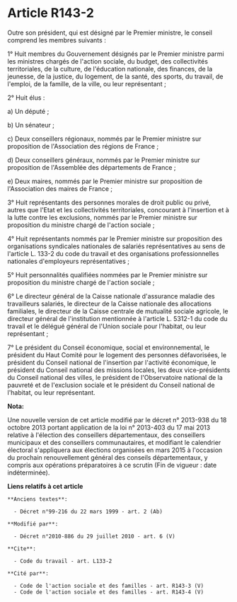 # Article R143-2

Outre son président, qui est désigné par le Premier ministre, le conseil comprend les membres suivants : 

1° Huit membres du Gouvernement désignés par le Premier ministre parmi les ministres chargés de l'action sociale, du budget,
des collectivités territoriales, de la culture, de l'éducation nationale, des finances, de la jeunesse, de la justice, du
logement, de la santé, des sports, du travail, de l'emploi, de la famille, de la ville, ou leur représentant ; 

2° Huit élus : 

a) Un député ; 

b) Un sénateur ; 

c) Deux conseillers régionaux, nommés par le Premier ministre sur proposition de l'Association des régions de France ; 

d) Deux conseillers généraux, nommés par le Premier ministre sur proposition de l'Assemblée des départements de France ; 

e) Deux maires, nommés par le Premier ministre sur proposition de l'Association des maires de France ; 

3° Huit représentants des personnes morales de droit public ou privé, autres que l'Etat et les collectivités territoriales,
concourant à l'insertion et à la lutte contre les exclusions, nommés par le Premier ministre sur proposition du ministre
chargé de l'action sociale ; 

4° Huit représentants nommés par le Premier ministre sur proposition des organisations syndicales nationales de salariés
représentatives au sens de l'article L. 133-2 du code du travail et des organisations professionnelles nationales
d'employeurs représentatives ; 

5° Huit personnalités qualifiées nommées par le Premier ministre sur proposition du ministre chargé de l'action sociale ; 

6° Le directeur général de la Caisse nationale d'assurance maladie des travailleurs salariés, le directeur de la Caisse
nationale des allocations familiales, le directeur de la Caisse centrale de mutualité sociale agricole, le directeur général
de l'institution mentionnée à l'article L. 5312-1 du code du travail et le délégué général de l'Union sociale pour l'habitat,
ou leur représentant ; 

7° Le président du   Conseil économique, social et environnemental, le président du Haut Comité pour le logement des
personnes défavorisées, le président du Conseil national de l'insertion par l'activité économique, le président du Conseil
national des missions locales, les deux vice-présidents du Conseil national des villes, le président de l'Observatoire
national de la pauvreté et de l'exclusion sociale et le président du Conseil national de l'habitat, ou leur représentant.

**Nota:**

Une nouvelle version de cet article modifié par le décret n° 2013-938 du 18 octobre 2013 portant application de la loi n°
2013-403 du 17 mai 2013 relative à l'élection des conseillers départementaux, des conseillers municipaux et des conseillers
communautaires, et modifiant le calendrier électoral s'appliquera aux élections organisées en mars 2015 à l'occasion du
prochain renouvellement général des conseils départementaux, y compris aux opérations préparatoires à ce scrutin (Fin de
vigueur : date indéterminée).

**Liens relatifs à cet article**

	**Anciens textes**:

	  - Décret n°99-216 du 22 mars 1999 - art. 2 (Ab)

	**Modifié par**:

	  - Décret n°2010-886 du 29 juillet 2010 - art. 6 (V)

	**Cite**:

	  - Code du travail - art. L133-2

	**Cité par**:

	  - Code de l'action sociale et des familles - art. R143-3 (V)
	  - Code de l'action sociale et des familles - art. R143-4 (V)
